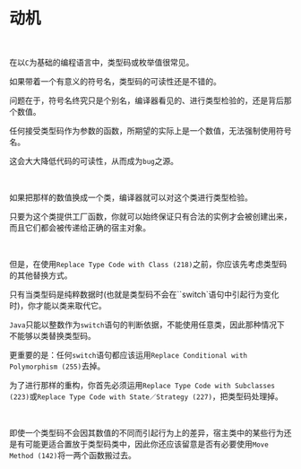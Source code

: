 # 动机

<br>

在以`C`为基础的编程语言中，类型码或枚举值很常见。

如果带着一个有意义的符号名，类型码的可读性还是不错的。

问题在于，符号名终究只是个别名，编译器看见的、进行类型检验的，还是背后那个数值。

任何接受类型码作为参数的函数，所期望的实际上是一个数值，无法强制使用符号名。

这会大大降低代码的可读性，从而成为`bug`之源。

<br>

如果把那样的数值换成一个类，编译器就可以对这个类进行类型检验。

只要为这个类提供工厂函数，你就可以始终保证只有合法的实例才会被创建出来，而且它们都会被传递给正确的宿主对象。

<br>

但是，在使用`Replace Type Code with Class (218)`之前，你应该先考虑类型码的其他替换方式。

只有当类型码是纯粹数据时(也就是类型码不会在``switch`语句中引起行为变化时)，你才能以类来取代它。

`Java`只能以整数作为`switch`语句的判断依据，不能使用任意类，因此那种情况下不能够以类替换类型码。

更重要的是：任何`switch`语句都应该运用`Replace Conditional with Polymorphism (255)`去掉。

为了进行那样的重构，你首先必须运用`Replace Type Code with Subclasses (223)`或`Replace Type Code with State／Strategy (227)`，把类型码处理掉。

<br>

即使一个类型码不会因其数值的不同而引起行为上的差异，宿主类中的某些行为还是有可能更适合置放于类型码类中，因此你还应该留意是否有必要使用`Move Method (142)`将一两个函数搬过去。

<br>

